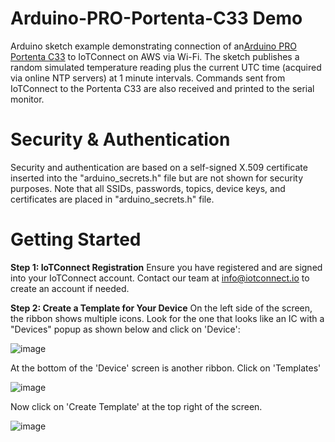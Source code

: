 # Arduino-PRO-Portenta-C33 Demo
Arduino sketch example demonstrating connection of an[Arduino PRO Portenta C33]([url](https://docs.arduino.cc/hardware/portenta-c33)) to IoTConnect on AWS via Wi-Fi.  The sketch publishes a random simulated temperature reading plus the current UTC time (acquired via online NTP servers) at 1 minute intervals.  Commands sent from IoTConnect to the Portenta C33 are also received and printed to the serial monitor.

# Security & Authentication
Security and authentication are based on a self-signed X.509 certificate inserted into the "arduino_secrets.h" file but are not shown for security purposes.  Note that all SSIDs, passwords, topics, device keys, and certificates are placed in "arduino_secrets.h" file. 

# Getting Started
**Step 1: IoTConnect Registration**
Ensure you have registered and are signed into your IoTConnect account.  Contact our team at [info@iotconnect.io](mailto:info@iotconnect.io) to create an account if needed.

**Step 2: Create a Template for Your Device**
On the left side of the screen, the ribbon shows multiple icons.  Look for the one that looks like an IC with a "Devices" popup as shown below and click on 'Device':

![image](https://github.com/avnet-iotconnect/iotc-arduino-pro-portenta-c33-demo/assets/49933990/a5761e4a-8081-4317-ba14-dfd073e8b2a7)


At the bottom of the 'Device' screen is another ribbon.  Click on 'Templates' 

![image](https://github.com/avnet-iotconnect/iotc-arduino-pro-portenta-c33-demo/assets/49933990/4215b9de-0cb5-4234-86d7-fc7145846972)


Now click on 'Create Template' at the top right of the screen.

![image](https://github.com/avnet-iotconnect/iotc-arduino-pro-portenta-c33-demo/assets/49933990/fa9e81f8-6960-4d25-a5c6-7ca90d05fadd)
